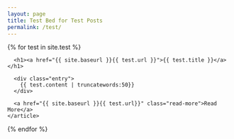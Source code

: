```yaml
---
layout: page
title: Test Bed for Test Posts
permalink: /test/
---
```


<div class="test">
  {% for test in site.test %}
    <article class="test">    
      
      <h1><a href="{{ site.baseurl }}{{ test.url }}">{{ test.title }}</a></h1>

      <div class="entry">
        {{ test.content | truncatewords:50}}
      </div>

      <a href="{{ site.baseurl }}{{ test.url}}" class="read-more">Read More</a>
    </article>
  {% endfor %}
</div>
